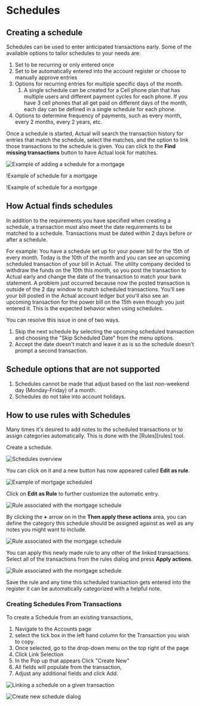 # Schedules

## Creating a schedule

Schedules can be used to enter anticipated transactions early. Some of the available options to tailor schedules to your needs are:

1. Set to be recurring or only entered once
2. Set to be automatically entered into the account register or choose to manually approve entries
3. Options for recurring entries for multiple specific days of the month.
    1. A single schedule can be created for a Cell phone plan that has multiple users and different payment cycles for each phone. If you have 3 cell phones that all get paid on different days of the month, each day can be defined in a single schedule for each phone.
4. Options to determine frequency of payments, such as every month, every 2 months, every 2 years, etc.

Once a schedule is started, Actual will search the transaction history for entries that match the schedule, select the matches, and the option to link those transactions to the schedule is given. You can click to the **Find missing transactions** button to have Actual look for matches.

![Example of adding a schedule for a mortgage](/img/schedules/schedules-1.png)

!Example of schedule for a mortgage[](/img/schedules/schedules-6.png)

!Example of schedule for a mortgage[](/img/schedules/schedules-7.png)

## How Actual finds schedules

In addition to the requirements you have specified when creating a schedule, a transaction must also meet the date requirements to be matched to a schedule. Transactions must be dated within 2 days before or after a schedule.

For example: You have a schedule set up for your power bill for the 15th of every month. Today is the 10th of the month and you can see an upcoming scheduled transaction of your bill in Actual. The utility company decided to withdraw the funds on the 10th this month, so you post the transaction to Actual early and change the date of the transaction to match your bank statement. A problem just occurred because now the posted transaction is outside of the 2 day window to match scheduled transactions. You'll see your bill posted in the Actual account ledger but you'll also see an upcoming transaction for the power bill on the 15th even though you just entered it. This is the expected behavior when using schedules.

You can resolve this issue in one of two ways.

1. Skip the next schedule by selecting the upcoming scheduled transaction and choosing the "Skip Scheduled Date" from the menu options.
2. Accept the date doesn't match and leave it as is so the schedule doesn't prompt a second transaction.

## Schedule options that are not supported

1. Schedules cannot be made that adjust based on the last non-weekend day (Monday-Friday) of a month.
2. Schedules do not take into account holidays.

## How to use rules with Schedules

Many times it's desired to add notes to the scheduled transactions or to assign categories automatically. This is done with the [Rules][rules] tool.

Create a schedule.

![Schedules overview](/img/schedules/schedules-2.png)

You can click on it and a new button has now appeared called **Edit as rule**.

![Example of mortgage scheduled](/img/schedules/schedules-3.png)

Click on **Edit as Rule** to further customize the automatic entry.

![Rule associated with the mortgage schedule](/img/schedules/schedules-4.png)

By clicking the **+** arrow on in the **Then apply these actions** area, you can define the category this schedule should be assigned against as well as any notes you might want to include.

![Rule associated with the mortgage schedule](/img/schedules/schedules-5.png)

You can apply this newly made rule to any other of the linked transactions. Select all of the transactions from the rules dialog and press **Apply actions**.

![Rule associated with the mortgage schedule](/img/schedules/schedules-8.png)

Save the rule and any time this scheduled transaction gets entered into the register it can be automatically categorized with a helpful note.

### Creating Schedules From Transactions
To create a Schedule from an existing transactions,
1. Navigate to the Accounts page
2. select the tick box in the left hand column for the Transaction you wish to copy.
3. Once selected, go to the drop-down menu on the top right of the page
4. Click Link Selection
5. In the Pop up that appears Click "Create New"
6. All fields will populate from the transaction,
7. Adjust any additional fields and click Add.

![Linking a schedule on a given transaction](/img/bulk-edit/link-schedule.png)

![Create new schedule dialog](/img/bulk-edit/create-new-schedule.png)

